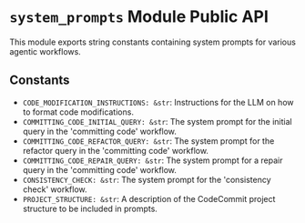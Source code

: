 # `system_prompts` Module Public API

This module exports string constants containing system prompts for various agentic workflows.

## Constants

- `CODE_MODIFICATION_INSTRUCTIONS: &str`: Instructions for the LLM on how to format code modifications.
- `COMMITTING_CODE_INITIAL_QUERY: &str`: The system prompt for the initial query in the 'committing code' workflow.
- `COMMITTING_CODE_REFACTOR_QUERY: &str`: The system prompt for the refactor query in the 'committing code' workflow.
- `COMMITTING_CODE_REPAIR_QUERY: &str`: The system prompt for a repair query in the 'committing code' workflow.
- `CONSISTENCY_CHECK: &str`: The system prompt for the 'consistency check' workflow.
- `PROJECT_STRUCTURE: &str`: A description of the CodeCommit project structure to be included in prompts.